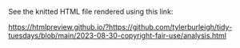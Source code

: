 See the knitted HTML file rendered using this link:

https://htmlpreview.github.io/?https://github.com/tylerburleigh/tidy-tuesdays/blob/main/2023-08-30-copyright-fair-use/analysis.html
